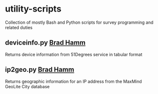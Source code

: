 # utility-scripts
Collection of mostly Bash and Python scripts for survey programming and related duties

## deviceinfo.py [Brad Hamm](bradley@decipherinc.com)
Returns device information from 51Degrees service in tabular format

## ip2geo.py [Brad Hamm](bradley@decipherinc.com)
Returns geographic information for an IP address from the MaxMind GeoLite City database
